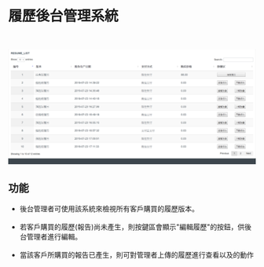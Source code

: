 # 履歷後台管理系統
<br>

![demo](assets/img/demo.png)

## 功能
* 後台管理者可使用該系統來檢視所有客戶購買的履歷版本。<br><br>
* 若客戶購買的履歷(報告)尚未產生，則按鍵區會顯示"編輯履歷"的按鈕，供後台管理者進行編輯。<br><br>
* 當該客戶所購買的報告已產生，則可對管理者上傳的履歷進行查看以及的動作
